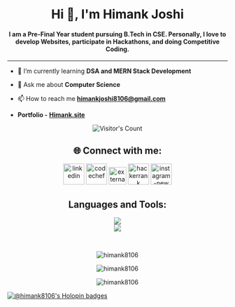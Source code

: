 <h1 align="center">Hi 👋, I'm Himank Joshi</h1>

<h4 align="center">I am a Pre-Final Year student pursuing B.Tech in CSE. Personally, I love to develop Websites, participate in Hackathons, and doing Competitive Coding.</h4>
<hr/>

- 🌱 I’m currently learning **DSA and MERN Stack Development**

- 💬 Ask me about **Computer Science**

- 📫 How to reach me **himankjoshi8106@gmail.com** 

- **Portfolio -** <a href="https://himank8106.github.io/Portfolio/" alt="site" target="_main">**Himank.site**</a> <br>

<p align="center"> <img src="https://komarev.com/ghpvc/?username=Himank8106&label=Visitors&color=0e75b6&style=flat" alt="Visitor's Count" /></p>
  
<h2 align="center"><bold>🌐 Connect with me:</bold></h2>
<p align="center">
  <a href="https://linkedin.com/in/himank8106" target="blank"><img width="48" height="48" src="https://img.icons8.com/fluency/48/linkedin.png" alt="linkedin"/></a>
  <a href="https://www.codechef.com/users/himank8106" target="_blank"><img width="48" height="48" src="https://img.icons8.com/fluency/48/codechef.png" alt="codechef"/></a>
  <a href="https://leetcode.com/Himank8106" target="_blank"><img width="40" height="40" src="https://img.icons8.com/external-tal-revivo-shadow-tal-revivo/48/external-level-up-your-coding-skills-and-quickly-land-a-job-logo-shadow-tal-revivo.png" alt="external-level-up-your-coding-skills-and-quickly-land-a-job-logo-shadow-tal-revivo"/></a>   
  <a href="https://www.hackerrank.com/himankjoshi8106" target="_blank"><img width="48" height="48" src="https://img.icons8.com/windows/48/hackerrank.png" alt="hackerrank"/></a>   
  <a href="https://www.instagram.com/himank8106/" target="_blank"><img width="48" height="48" src="https://img.icons8.com/fluency/48/instagram-new.png" alt="instagram-new"/></a>
</p>

<h2 align="center"><bold>Languages and Tools:</bold></h2>
<p align="center">
<img src="https://skillicons.dev/icons?i=java,html,css,bootstrap,tailwind,javascript,react,nodejs,express" > <br>
<img src="https://skillicons.dev/icons?i=mongodb,postman,git,mysql" >
</p>
<br>

<div align="center"><p><img align="center" src="https://github-readme-stats.vercel.app/api/top-langs?username=himank8106&show_icons=true&locale=en&layout=compact" alt="himank8106" /></p></div>
<!-- -->
<!--<div><p>&nbsp;<img align="center" src="https://github-readme-stats.vercel.app/api?username=himank8106&show_icons=true&locale=en" alt="himank8106" /></p></div>-->

<div align="center">
  <p><img align="center" src="https://github-readme-streak-stats.herokuapp.com/?user=himank8106&" alt="himank8106" />
  </p>
</div>

<div align="center">
  <p><img align="center" src="http://github-profile-summary-cards.vercel.app/api/cards/profile-details?username=Himank8106&theme=github" alt="himank8106" />
  </p>
</div>

<!--  <div align="center">
  <p><img align="center" src="https://github-readme-activity-graph.vercel.app/graph?username=Himank8106&theme=github-compact&height=350&hide_border=true" alt="himank8106" />
  </p>
</div> -->

[![@himank8106's Holopin badges](https://holopin.me/himank8106)](https://www.holopin.io/@himank8106)

<!--
[![Aswin's github activity graph](https://github-readme-activity-graph.vercel.app/graph?username=Himank8106&theme=github-compact&height=350&hide_border=true)](https://github.com/Himank8106/github-readme-activity-graph)
![](http://github-profile-summary-cards.vercel.app/api/cards/profile-details?username=Himank8106&theme=github)<br/>
![](http://github-profile-summary-cards.vercel.app/api/cards/repos-per-language?username=Himank8106&theme=github)
![](http://github-profile-summary-cards.vercel.app/api/cards/most-commit-language?username=Himank8106&theme=github)
-->


